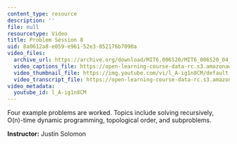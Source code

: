 ```yaml
---
content_type: resource
description: ''
file: null
resourcetype: Video
title: Problem Session 8
uid: 8a0612a8-e059-e961-52e3-052176b7090a
video_files:
  archive_url: https://archive.org/download/MIT6.006S20/MIT6_006S20_04_17_Problem_Session_8_300k.mp4
  video_captions_file: https://open-learning-course-data-rc.s3.amazonaws.com/6-006-introduction-to-algorithms-spring-2020/312027816e1f57dfb087e41b7ca91012_l_A-ig1n8CM.vtt
  video_thumbnail_file: https://img.youtube.com/vi/l_A-ig1n8CM/default.jpg
  video_transcript_file: https://open-learning-course-data-rc.s3.amazonaws.com/6-006-introduction-to-algorithms-spring-2020/322dc849c5d26d92a50b8c656d82b443_l_A-ig1n8CM.pdf
video_metadata:
  youtube_id: l_A-ig1n8CM
---
```


Four example problems are worked. Topics include solving recursively, O(n)-time dynamic programming, topological order, and subproblems.

**Instructor:** Justin Solomon